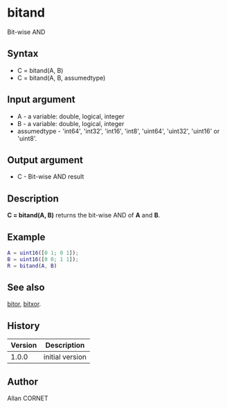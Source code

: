 # bitand

Bit-wise AND

## Syntax

- C = bitand(A, B)
- C = bitand(A, B, assumedtype)

## Input argument

- A - a variable: double, logical, integer
- B - a variable: double, logical, integer
- assumedtype - 'int64', 'int32', 'int16', 'int8', 'uint64', 'uint32', 'uint16' or 'uint8'.

## Output argument

- C - Bit-wise AND result

## Description

  <p><b>C = bitand(A, B)</b> returns the bit-wise AND of <b>A</b> and <b>B</b>.</p>

## Example

```matlab
A = uint16([0 1; 0 1]);
B = uint16([0 0; 1 1]);
R = bitand(A, B)
```

## See also

[bitor](bitor.md), [bitxor](bitxor.md).

## History

| Version | Description     |
| ------- | --------------- |
| 1.0.0   | initial version |

## Author

Allan CORNET
